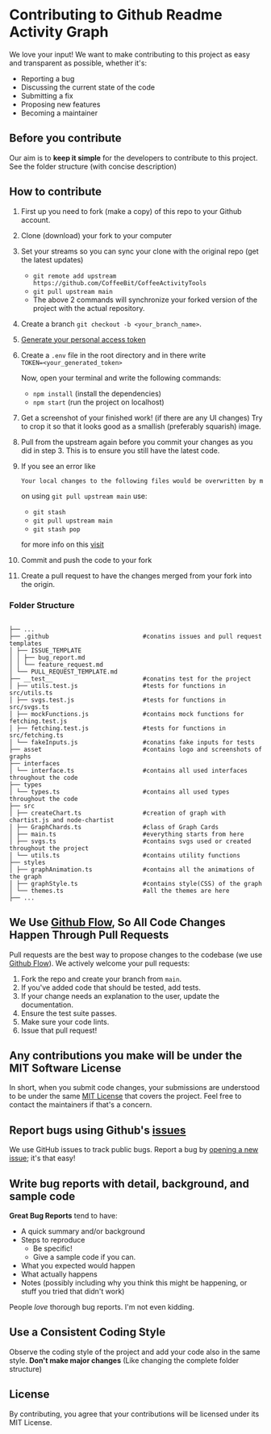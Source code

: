 # Contributing to Github Readme Activity Graph

We love your input! We want to make contributing to this project as easy and transparent as possible, whether it's:

- Reporting a bug
- Discussing the current state of the code
- Submitting a fix
- Proposing new features
- Becoming a maintainer

## Before you contribute

Our aim is to **keep it simple** for the developers to contribute to this project. See the folder structure (with concise description)

## How to contribute

1. First up you need to fork (make a copy) of this repo to your Github account.

2. Clone (download) your fork to your computer

3. Set your streams so you can sync your clone with the original repo (get the latest updates)

   - `git remote add upstream https://github.com/CoffeeBit/CoffeeActivityTools`
   - `git pull upstream main`
   - The above 2 commands will synchronize your forked version of the project with the actual repository.

4. Create a branch `git checkout -b <your_branch_name>`.

5. [Generate your personal access token](https://github.com/settings/tokens)

6. Create a `.env` file in the root directory and in there write  
   `TOKEN=<your_generated_token>`

   Now, open your terminal and write the following commands:

   - `npm install` (install the dependencies)
   - `npm start` (run the project on localhost)

7. Get a screenshot of your finished work! (if there are any UI changes) Try to crop it so that it looks good as a smallish (preferably squarish) image.

8. Pull from the upstream again before you commit your changes as you did in step 3. This is to ensure you still have the latest code.

9. If you see an error like

   ```md
   Your local changes to the following files would be overwritten by merge. Please commit your changes or stash them before you merge
   ```

   on using `git pull upstream main` use:

   - `git stash`
   - `git pull upstream main`
   - `git stash pop`

   for more info on this [visit](https://bluecast.tech/blog/git-stash/)

10. Commit and push the code to your fork

11. Create a pull request to have the changes merged from your fork into the origin.

### Folder Structure

```

├── ...
├── .github                          #conatins issues and pull request templates
│ ├── ISSUE_TEMPLATE
│ │ ├── bug_report.md
│ │ └── feature_request.md
│ └── PULL_REQUEST_TEMPLATE.md
├── __test__                         #conatins test for the project
│ ├── utils.test.js                  #tests for functions in src/utils.ts
│ ├── svgs.test.js                   #tests for functions in src/svgs.ts
│ ├── mockFunctions.js               #contains mock functions for fetching.test.js
│ ├── fetching.test.js               #tests for functions in src/fetching.ts
│ └── fakeInputs.js                  #conatins fake inputs for tests
├── asset                            #contains logo and screenshots of graphs
├── interfaces
│ └── interface.ts                   #contains all used interfaces throughout the code
├── types
│ └── types.ts                       #contains all used types throughout the code
├── src
│ ├── createChart.ts                 #creation of graph with chartist.js and node-chartist
│ ├── GraphChards.ts                 #class of Graph Cards
│ ├── main.ts                        #everything starts from here
│ ├── svgs.ts                        #contains svgs used or created throughout the project
│ └── utils.ts                       #contains utility functions
├── styles
│ ├── graphAnimation.ts              #contains all the animations of the graph
│ ├── graphStyle.ts                  #contains style(CSS) of the graph
│ └── themes.ts                      #all the themes are here
├── ...

```

## We Use [Github Flow](https://guides.github.com/introduction/flow/index.html), So All Code Changes Happen Through Pull Requests

Pull requests are the best way to propose changes to the codebase (we use [Github Flow](https://guides.github.com/introduction/flow/index.html)). We actively welcome your pull requests:

1. Fork the repo and create your branch from `main`.
2. If you've added code that should be tested, add tests.
3. If your change needs an explanation to the user, update the documentation.
4. Ensure the test suite passes.
5. Make sure your code lints.
6. Issue that pull request!

## Any contributions you make will be under the MIT Software License

In short, when you submit code changes, your submissions are understood to be under the same [MIT License](http://choosealicense.com/licenses/mit/) that covers the project. Feel free to contact the maintainers if that's a concern.

## Report bugs using Github's [issues](../../issues)

We use GitHub issues to track public bugs. Report a bug by [opening a new issue](../../issues); it's that easy!

## Write bug reports with detail, background, and sample code

**Great Bug Reports** tend to have:

- A quick summary and/or background
- Steps to reproduce
  - Be specific!
  - Give a sample code if you can.
- What you expected would happen
- What actually happens
- Notes (possibly including why you think this might be happening, or stuff you tried that didn't work)

People _love_ thorough bug reports. I'm not even kidding.

## Use a Consistent Coding Style

Observe the coding style of the project and add your code also in the same style.
**Don't make major changes** (Like changing the complete folder structure)

## License

By contributing, you agree that your contributions will be licensed under its MIT License.
